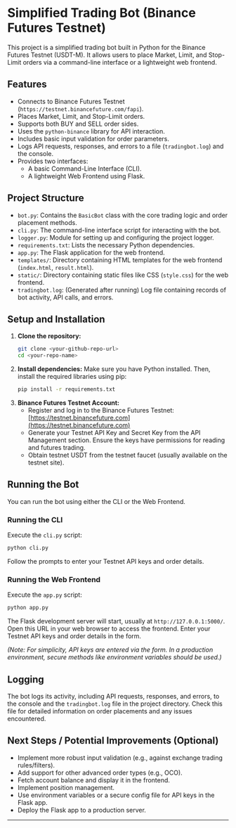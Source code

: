 # Simplified Trading Bot (Binance Futures Testnet)

This project is a simplified trading bot built in Python for the Binance Futures Testnet (USDT-M). It allows users to place Market, Limit, and Stop-Limit orders via a command-line interface or a lightweight web frontend.

## Features

*   Connects to Binance Futures Testnet (`https://testnet.binancefuture.com/fapi`).
*   Places Market, Limit, and Stop-Limit orders.
*   Supports both BUY and SELL order sides.
*   Uses the `python-binance` library for API interaction.
*   Includes basic input validation for order parameters.
*   Logs API requests, responses, and errors to a file (`tradingbot.log`) and the console.
*   Provides two interfaces:
    *   A basic Command-Line Interface (CLI).
    *   A lightweight Web Frontend using Flask.

## Project Structure

*   `bot.py`: Contains the `BasicBot` class with the core trading logic and order placement methods.
*   `cli.py`: The command-line interface script for interacting with the bot.
*   `logger.py`: Module for setting up and configuring the project logger.
*   `requirements.txt`: Lists the necessary Python dependencies.
*   `app.py`: The Flask application for the web frontend.
*   `templates/`: Directory containing HTML templates for the web frontend (`index.html`, `result.html`).
*   `static/`: Directory containing static files like CSS (`style.css`) for the web frontend.
*   `tradingbot.log`: (Generated after running) Log file containing records of bot activity, API calls, and errors.

## Setup and Installation

1.  **Clone the repository:**
    ```bash
    git clone <your-github-repo-url>
    cd <your-repo-name>
    ```
2.  **Install dependencies:** Make sure you have Python installed. Then, install the required libraries using pip:
    ```bash
    pip install -r requirements.txt
    ```
3.  **Binance Futures Testnet Account:**
    *   Register and log in to the Binance Futures Testnet: [https://testnet.binancefuture.com](https://testnet.binancefuture.com)
    *   Generate your Testnet API Key and Secret Key from the API Management section. Ensure the keys have permissions for reading and futures trading.
    *   Obtain testnet USDT from the testnet faucet (usually available on the testnet site).

## Running the Bot

You can run the bot using either the CLI or the Web Frontend.

### Running the CLI

Execute the `cli.py` script:

```bash
python cli.py
```

Follow the prompts to enter your Testnet API keys and order details.

### Running the Web Frontend

Execute the `app.py` script:

```bash
python app.py
```

The Flask development server will start, usually at `http://127.0.0.1:5000/`. Open this URL in your web browser to access the frontend. Enter your Testnet API keys and order details in the form.

*(Note: For simplicity, API keys are entered via the form. In a production environment, secure methods like environment variables should be used.)*

## Logging

The bot logs its activity, including API requests, responses, and errors, to the console and the `tradingbot.log` file in the project directory. Check this file for detailed information on order placements and any issues encountered.

## Next Steps / Potential Improvements (Optional)

*   Implement more robust input validation (e.g., against exchange trading rules/filters).
*   Add support for other advanced order types (e.g., OCO).
*   Fetch account balance and display it in the frontend.
*   Implement position management.
*   Use environment variables or a secure config file for API keys in the Flask app.
*   Deploy the Flask app to a production server.

---
